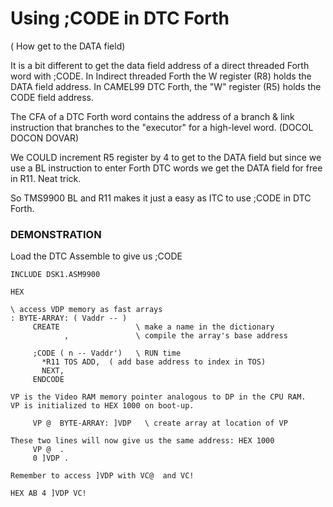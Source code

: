 #  Using ;CODE in DTC Forth
 ( How get to the DATA field)

It is a bit different to get the data field address of a direct threaded
Forth word with ;CODE. In Indirect threaded Forth the W register (R8) holds the DATA field address. In CAMEL99 DTC Forth, the "W" register (R5) holds the CODE field address. 

The CFA of a DTC Forth word contains the address of a branch & link
instruction that branches to the "executor" for a high-level word.
(DOCOL DOCON DOVAR)

We COULD increment R5 register by 4 to get to the DATA field but
since we use a BL instruction to enter Forth DTC words we get the
DATA field for free in R11. Neat trick.

So TMS9900 BL and R11 makes it just a easy as ITC to use ;CODE in DTC Forth.


### DEMONSTRATION
Load the DTC Assemble to give us ;CODE

```
INCLUDE DSK1.ASM9900

HEX

\ access VDP memory as fast arrays
: BYTE-ARRAY: ( Vaddr -- )
     CREATE                 \ make a name in the dictionary
            ,               \ compile the array's base address

     ;CODE ( n -- Vaddr')   \ RUN time
       *R11 TOS ADD,  ( add base address to index in TOS)
       NEXT,
     ENDCODE

VP is the Video RAM memory pointer analogous to DP in the CPU RAM. 
VP is initialized to HEX 1000 on boot-up.

     VP @  BYTE-ARRAY: ]VDP   \ create array at location of VP

These two lines will now give us the same address: HEX 1000
     VP @  .
     0 ]VDP .

Remember to access ]VDP with VC@  and VC!

HEX AB 4 ]VDP VC!
